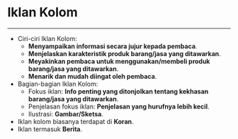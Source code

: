 # Iklan Kolom
---

- Ciri-ciri Iklan Kolom:
  - **Menyampaikan informasi secara jujur kepada pembaca**.
  - **Menjelaskan karakteristik produk barang/jasa yang ditawarkan**.
  - **Meyakinkan pembaca untuk menggunakan/membeli produk barang/jasa yang ditawarkan**.
  - **Menarik dan mudah diingat oleh pembaca**.
- Bagian-bagian Iklan Kolom:
  - Fokus iklan: **Info penting yang ditonjolkan tentang kekhasan barang/jasa yang ditawarkan**.
  - Penjelasan fokus iklan: **Penjelasan yang hurufnya lebih kecil**.
  - Ilustrasi: **Gambar/Sketsa**.
- Iklan kolom biasanya terdapat di **Koran**.
- Iklan termasuk **Berita**.